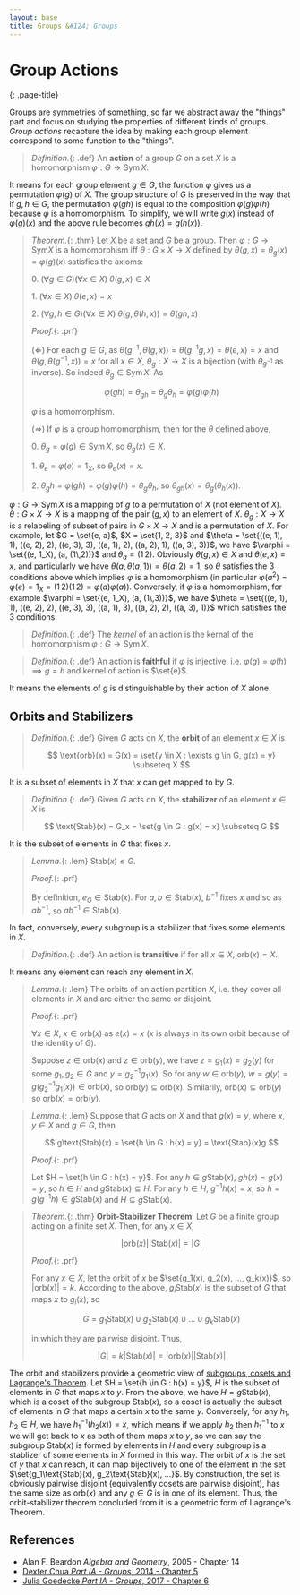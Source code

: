 ```yaml
---
layout: base
title: Groups &#124; Groups
---
```


# Group Actions
{: .page-title}

[Groups](groups.md) are symmetries of something, so far we abstract away the "things" part and focus on studying the properties of different kinds of groups.
_Group actions_ recapture the idea by making each group element correspond to some function to the "things".

> *Definition.*{: .def}
> An **action** of a group $G$ on a set $X$ is a homomorphism $\varphi: G \to \text{Sym}\,X$.

It means for each group element $g \in G$, the function $\varphi$ gives us a permutation $\varphi(g)$ of $X$.
The group structure of $G$ is preserved in the way that if $g, h \in G$,
the permutation $\varphi(gh)$ is equal to the composition $\varphi(g)\varphi(h)$ because $\varphi$ is a homomorphism.
To simplify, we will write $g(x)$ instead of $\varphi(g)(x)$ and the above rule becomes $gh(x) = g(h(x))$.

> *Theorem.*{: .thm}
> Let $X$ be a set and $G$ be a group. Then $\varphi: G \to \text{Sym} X$ is a homomorphism
> iff $\theta: G \times X \to X$ defined by $\theta(g, x) = \theta_g(x) = \varphi(g)(x)$ satisfies the axioms:
>
> 0\. $(\forall g \in G)(\forall x \in X)\;\theta(g, x) \in X$
>
> 1\. $(\forall x \in X)\;\theta(e, x) = x$
>
> 2\. $(\forall g,h \in G)(\forall x \in X)\;\theta(g, \theta(h, x)) = \theta(gh, x)$
>
> *Proof.*{: .prf}
>
> ($\Leftarrow$) For each $g \in G$, as $\theta(g^{-1}, \theta(g, x)) = \theta(g^{-1}g, x) = \theta(e, x) = x$ and $\theta(g, \theta(g^{-1}, x)) = x$ for all $x \in X$,
> $\theta_g: X \to X$ is a bijection (with $\theta_{g^{-1}}$ as inverse). So indeed $\theta_g \in \text{Sym}\,X$.
> As
>
> $$
  \varphi(gh) = \theta_{gh} = \theta_g\theta_h = \varphi(g)\varphi(h)
  $$
>
> $\varphi$ is a homomorphism.
>
> ($\Rightarrow$) If $\varphi$ is a group homomorphism, then for the $\theta$ defined above,
>
> 0\. $\theta_g = \varphi(g) \in \text{Sym}\,X$, so $\theta_g(x) \in X$.
>
> 1\. $\theta_e = \varphi(e) = 1_X$, so $\theta_e(x) = x$.
>
> 2\. $\theta_gh = \varphi(gh) = \varphi(g)\varphi(h) = \theta_g\theta_h$, so $\theta_{gh}(x) = \theta_g(\theta_h(x))$.

$\varphi: G \to \text{Sym}\,X$ is a mapping of $g$ to a permutation of $X$ (not element of $X$).
$\theta: G \times X \to X$ is a mapping of the pair $(g, x)$ to an element of $X$.
$\theta_g: X \to X$ is a relabeling of subset of pairs in $G \times X \to X$ and is a permutation of $X$.
For example, let $G = \set{e, a}$, $X = \set{1, 2, 3}$ and
$\theta = \set{((e, 1), 1), ((e, 2), 2), ((e, 3), 3), ((a, 1), 2), ((a, 2), 1), ((a, 3), 3)}$,
we have $\varphi = \set{(e, 1_X), (a, (1\,2))}$ and $\theta_a = (1\,2)$.
Obviously $\theta(g, x) \in X$ and $\theta(e, x) = x$, and particularly we have $\theta(a, \theta(a, 1)) = \theta(a, 2) = 1$,
so $\theta$ satisfies the 3 conditions above which implies $\varphi$ is a homomorphism (in particular $\varphi(a^2) = \varphi(e) = 1_X = (1\,2)(1\,2) = \varphi(a)\varphi(a)$).
Conversely, if $\varphi$ is a homomorphism, for example $\varphi = \set{(e, 1_X), (a, (1\,3))}$,
we have $\theta = \set{((e, 1), 1), ((e, 2), 2), ((e, 3), 3), ((a, 1), 3), ((a, 2), 2), ((a, 3), 1)}$
which satisfies the 3 conditions.

> *Definition.*{: .def}
> The _kernel_ of an action is the kernal of the homomorphism $\varphi: G \to \text{Sym}\,X$.

> *Definition.*{: .def}
> An action is **faithful** if $\varphi$ is injective, i.e. $\varphi(g) = \varphi(h) \implies g = h$ and kernel of action is $\set{e}$.

It means the elements of $g$ is distinguishable by their action of $X$ alone.

## Orbits and Stabilizers

> *Definition.*{: .def}
> Given $G$ acts on $X$, the **orbit** of an element $x \in X$ is
>
> $$
  \text{orb}(x) = G(x) = \set{y \in X : \exists g \in G, g(x) = y} \subseteq X
  $$

It is a subset of elements in $X$ that $x$ can get mapped to by $G$.

> *Definition.*{: .def}
> Given $G$ acts on $X$, the **stabilizer** of an element $x \in X$ is
>
> $$
  \text{Stab}(x) = G_x = \set{g \in G : g(x) = x} \subseteq G
  $$

It is the subset of elements in $G$ that fixes $x$.

> *Lemma.*{: .lem}
> $\text{Stab}(x) \le G$.
>
> *Proof.*{: .prf}
>
> By definition, $e_G \in \text{Stab}(x)$.
> For $a, b \in \text{Stab}(x)$, $b^{-1}$ fixes $x$ and so as $ab^{-1}$, so $ab^{-1} \in \text{Stab}(x)$.

In fact, conversely, every subgroup is a stabilizer that fixes some elements in $X$.

> *Definition.*{: .def}
> An action is **transitive** if for all $x \in X$, $\text{orb}(x) = X$.

It means any element can reach any element in $X$.

> *Lemma.*{: .lem}
> The orbits of an action partition $X$, i.e. they cover all elements in $X$ and are either the same or disjoint.
>
> *Proof.*{: .prf}
>
> $\forall x \in X$, $x \in \text{orb}(x)$ as $e(x) = x$ ($x$ is always in its own orbit because of the identity of $G$).
>
> Suppose $z \in \text{orb}(x)$ and $z \in \text{orb}(y)$, we have $z = g_1(x) = g_2(y)$ for some $g_1, g_2 \in G$ and $y = g_2^{-1}g_1(x)$.
> So for any $w \in \text{orb}(y)$, $w = g(y) = g(g_2^{-1}g_1(x)) \in \text{orb}(x)$, so $\text{orb}(y) \subseteq \text{orb}(x)$.
> Similarily, $\text{orb}(x) \subseteq \text{orb}(y)$ so $\text{orb}(x) = \text{orb}(y)$.

> *Lemma.*{: .lem}
> Suppose that $G$ acts on $X$ and that $g(x) = y$, where $x, y \in X$ and $g \in G$, then
>
> $$
  g\text{Stab}(x) = \set{h \in G : h(x) = y} = \text{Stab}(x)g
  $$
>
> *Proof.*{: .prf}
>
> Let $H = \set{h \in G : h(x) = y}$.
> For any $h \in g\text{Stab}(x)$, $gh(x) = g(x) = y$, so $h \in H$ and $g\text{Stab}(x) \subseteq H$.
> For any $h \in H$, $g^{-1}h(x) = x$, so $h = g(g^{-1}h) \in g\text{Stab}(x)$ and $H \subseteq g\text{Stab}(x)$.

> *Theorem.*{: .thm}
> **Orbit-Stabilizer Theorem**. Let $G$ be a finite group acting on a finite set $X$. Then, for any $x \in X$,
>
> $$
  \vert \text{orb}(x) \vert \vert \text{Stab}(x) \vert = \vert G \vert
  $$
>
> *Proof.*{: .prf}
>
> For any $x \in X$, let the orbit of $x$ be $\set{g_1(x), g_2(x), ..., g_k(x)}$, so $\vert \text{orb}(x) \vert = k$.
> According to the above, $g_i\text{Stab}(x)$ is the subset of $G$ that maps $x$ to $g_i(x)$, so
>
> $$
  G = g_1\text{Stab}(x) \cup g_2\text{Stab}(x) \cup \dots \cup g_k\text{Stab}(x)
  $$
>
> in which they are pairwise disjoint. Thus,
>
> $$
  \vert G \vert = k \vert \text{Stab}(x) \vert = \vert \text{orb}(x) \vert \vert \text{Stab}(x) \vert
  $$

The orbit and stabilizers provide a geometric view of [subgroups, cosets and Lagrange's Theorem](subgroups-cosets-lagrange-theorem.md).
Let $H = \set{h \in G : h(x) = y}$, $H$ is the subset of elements in $G$ that maps $x$ to $y$.
From the above, we have $H = g\text{Stab}(x)$, which is a coset of the subgroup $\text{Stab}(x)$,
so a coset is actually the subset of elements in $G$ that maps a certain $x$ to the same $y$.
Conversely, for any $h_1, h_2 \in H$, we have $h_1^{-1}(h_2(x)) = x$,
which means if we apply $h_2$ then $h_1^{-1}$ to $x$ we will get back to $x$ as both of them maps $x$ to $y$,
so we can say the subgroup $\text{Stab}(x)$ is formed by elements in $H$ and every subgroup is a stablizer of some elements in $X$ formed in this way.
The orbit of $x$ is the set of $y$ that $x$ can reach, it can map bijectively to one of the element in the set $\set{g_1\text{Stab}(x), g_2\text{Stab}(x), ...}$.
By construction, the set is obviously pairwise disjoint (equivalently cosets are pairwise disjoint), has the same size as $\text{orb}(x)$ and any $g \in G$ is in one of its element.
Thus, the orbit-stabilizer theorem concluded from it is a geometric form of Lagrange's Theorem.

## References

* Alan F. Beardon _Algebra and Geometry_, 2005 - Chapter 14
* [Dexter Chua _Part IA - Groups_, 2014 - Chapter 5](https://dec41.user.srcf.net/notes/IA\_M/groups.pdf)
* [Julia Goedecke _Part IA - Groups_, 2017 - Chapter 6](https://www.julia-goedecke.de/pdf/GroupsNotes.pdf)
